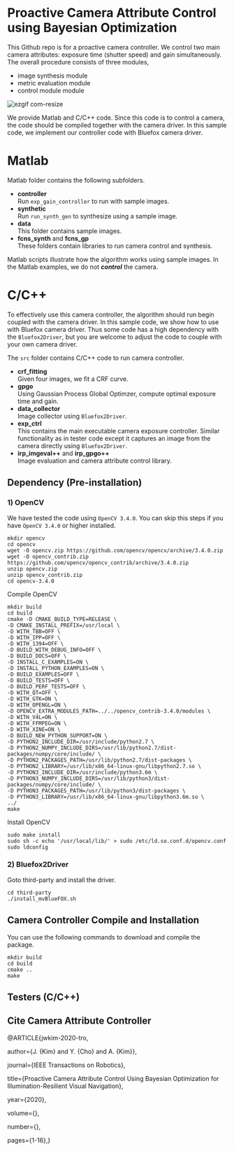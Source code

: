# Proactive Camera Attribute Control using Bayesian Optimization

This Github repo is for a proactive camera controller. We control two main camera attributes: exposure time (shutter speed) and gain simultaneously. The overall procedure consists of three modules,

* image synthesis module
* metric evaluation module
* control module module

![ezgif com-resize](https://user-images.githubusercontent.com/21049835/82980471-817de600-a024-11ea-9283-4f260c658ddb.gif)

We provide Matlab and C/C++ code. Since this code is to control a camera, the code should be compiled together with the camera driver. In this sample code, we implement our controller code with Bluefox camera driver.

# Matlab

Matlab folder contains the following subfolders.

* **controller**<br>
  Run `exp_gain_controller` to run with sample images.
* **synthetic**<br>
  Run `run_synth_gen` to synthesize using a sample image.
* **data**<br>
  This folder contains sample images.
* **fcns_synth** and **fcns_gp**<br>
  These folders contain libraries to run camera control and synthesis.

Matlab scripts illustrate how the algorithm works using sample images. In the Matlab examples, we do not ***control*** the camera.

# C/C++

To effectively use this camera controller, the algorithm should run begin coupled with the camera driver. In this sample code, we show how to use with Bluefox camera driver. Thus some code has a high dependency with the `Bluefox2Driver`, but you are welcome to adjust the code to couple with your own camera driver.

The `src` folder contains C/C++ code to run camera controller.

* **crf_fitting**<br>
  Given four images, we fit a CRF curve.
* **gpgo**<br>
  Using Gaussian Process Global Optimzer, compute optimal exposure time and gain.
* **data_collector**<br>
  Image collector using `Bluefox2Driver`.
* **exp_ctrl**<br>
  This contains the main executable camera exposure controller. Similar functionality as in tester code except it captures an image from the camera directly using `Bluefox2Driver`.
* **irp_imgeval++** and **irp_gpgo++**<br>
  Image evaluation and camera attribute control library.


## Dependency (Pre-installation)

### 1) OpenCV

We have tested the code using `OpenCV 3.4.0`. You can skip this steps if you have `OpenCV 3.4.0` or higher installed.

```
mkdir opencv
cd opencv
wget -O opencv.zip https://github.com/opencv/opencv/archive/3.4.0.zip
wget -O opencv_contrib.zip https://github.com/opencv/opencv_contrib/archive/3.4.0.zip
unzip opencv.zip
unzip opencv_contrib.zip
cd opencv-3.4.0
```

Compile OpenCV

```
mkdir build
cd build
cmake -D CMAKE_BUILD_TYPE=RELEASE \
-D CMAKE_INSTALL_PREFIX=/usr/local \
-D WITH_TBB=OFF \
-D WITH_IPP=OFF \
-D WITH_1394=OFF \
-D BUILD_WITH_DEBUG_INFO=OFF \
-D BUILD_DOCS=OFF \
-D INSTALL_C_EXAMPLES=ON \
-D INSTALL_PYTHON_EXAMPLES=ON \
-D BUILD_EXAMPLES=OFF \
-D BUILD_TESTS=OFF \
-D BUILD_PERF_TESTS=OFF \
-D WITH_QT=OFF \
-D WITH_GTK=ON \
-D WITH_OPENGL=ON \
-D OPENCV_EXTRA_MODULES_PATH=../../opencv_contrib-3.4.0/modules \
-D WITH_V4L=ON \
-D WITH_FFMPEG=ON \
-D WITH_XINE=ON \
-D BUILD_NEW_PYTHON_SUPPORT=ON \
-D PYTHON2_INCLUDE_DIR=/usr/include/python2.7 \
-D PYTHON2_NUMPY_INCLUDE_DIRS=/usr/lib/python2.7/dist-packages/numpy/core/include/ \
-D PYTHON2_PACKAGES_PATH=/usr/lib/python2.7/dist-packages \
-D PYTHON2_LIBRARY=/usr/lib/x86_64-linux-gnu/libpython2.7.so \
-D PYTHON3_INCLUDE_DIR=/usr/include/python3.6m \
-D PYTHON3_NUMPY_INCLUDE_DIRS=/usr/lib/python3/dist-packages/numpy/core/include/ \
-D PYTHON3_PACKAGES_PATH=/usr/lib/python3/dist-packages \
-D PYTHON3_LIBRARY=/usr/lib/x86_64-linux-gnu/libpython3.6m.so \
../
make
```

Install OpenCV

```
sudo make install
sudo sh -c echo '/usr/local/lib/' > sudo /etc/ld.so.conf.d/opencv.conf
sudo ldconfig
```

### 2) Bluefox2Driver

Goto third-party and install the driver.

```
cd third-party
./install_mvBlueFOX.sh
```

## Camera Controller Compile and Installation

You can use the following commands to download and compile the package.

```
mkdir build
cd build
cmake ..
make
```

## Testers (C/C++)


## Cite Camera Attribute Controller

@ARTICLE{jwkim-2020-tro,

author={J. {Kim} and Y. {Cho} and A. {Kim}},

journal={IEEE Transactions on Robotics},

title={Proactive Camera Attribute Control Using Bayesian Optimization for Illumination-Resilient Visual Navigation},

year={2020},

volume={},

number={},

pages={1-16},}
